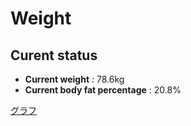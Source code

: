 # Weight

## Curent status
- **Current weight** : 78.6kg
- **Current body fat percentage** : 20.8%

[グラフ](http://yasuharu519.github.io/Weight/)


